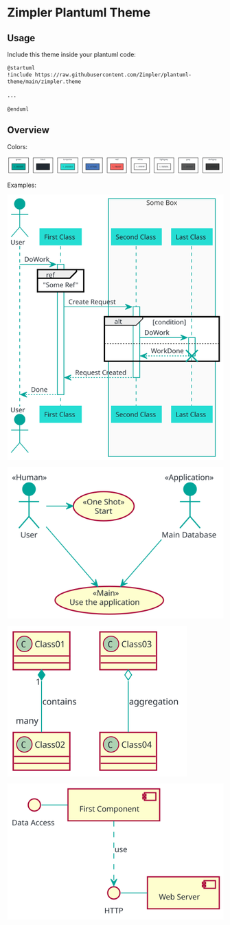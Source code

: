 # Zimpler Plantuml Theme

## Usage

Include this theme inside your plantuml code:

```plantuml
@startuml
!include https://raw.githubusercontent.com/Zimpler/plantuml-theme/main/zimpler.theme

...

@enduml
```


## Overview

Colors:

![Colors](/colors.svg)

Examples:

![Example](/example-01.svg)

![Example](/example-02.svg)

![Example](/example-03.svg)

![Example](/example-04.svg)
